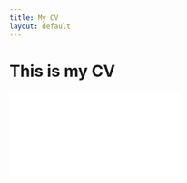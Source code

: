 ```yaml
---
title: My CV
layout: default
---
```



<div class="post">
	<h1 class="pageTitle">This is my CV</h1>
	<p class="intro"><body>
  <iframe src="/assets/img/Rafael_Cattan_CV (7).html" frameborder="0" display:block></iframe>
</body>
</p>
</div>




